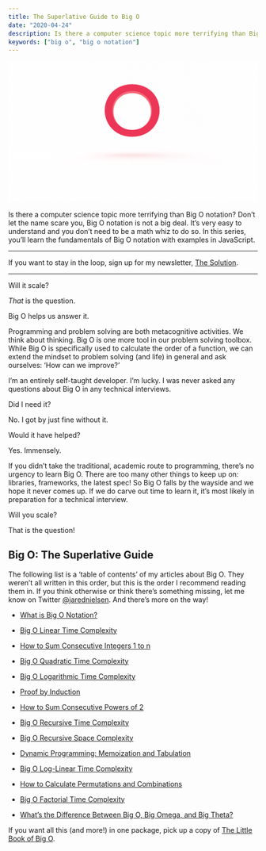 ```yaml
---
title: The Superlative Guide to Big O
date: "2020-04-24"
description: Is there a computer science topic more terrifying than Big O? Don’t let the name scare you, Big O is not a big deal. Learn the fundamentals in this superlative guide.
keywords: ["big o", "big o notation"]
---
```


![](./jarednielsen-big-o.png)


Is there a computer science topic more terrifying than Big O notation? Don’t let the name scare you, Big O notation is not a big deal. It’s very easy to understand and you don’t need to be a math whiz to do so. In this series, you’ll learn the fundamentals of Big O notation with examples in JavaScript.

--- 

If you want to stay in the loop, sign up for my newsletter, [The Solution](http://eepurl.com/cP8CMn).

---

Will it scale?

_That_ is the question.

Big O helps us answer it.

Programming and problem solving are both metacognitive activities. We think about thinking. Big O is one more tool in our problem solving toolbox. While Big O is specifically used to calculate the order of a function, we can extend the mindset to problem solving (and life) in general and ask ourselves: ‘How can we improve?’

I’m an entirely self-taught developer. I’m lucky. I was never asked any questions about Big O in any technical interviews.

Did I need it?

No. I got by just fine without it.

Would it have helped?

Yes. Immensely.

If you didn’t take the traditional, academic route to programming, there’s no urgency to learn Big O. There are too many other things to keep up on: libraries, frameworks, the latest spec! So Big O falls by the wayside and we hope it never comes up. If we do carve out time to learn it, it’s most likely in preparation for a technical interview.

Will you scale? 

That is the question!


## Big O: The Superlative Guide

The following list is a ‘table of contents’ of my articles about Big O. They weren’t all written in this order, but this is the order I recommend reading them in. If you think otherwise or think there’s something missing, let me know on Twitter [@jarednielsen](https://twitter.com/jarednielsen). And there’s more on the way!

* [What is Big O Notation?](https://jarednielsen.com/big-o-notation/)

* [Big O Linear Time Complexity](https://jarednielsen.com/big-o-linear-time-complexity/)

* [How to Sum Consecutive Integers 1 to n](https://jarednielsen.com/sum-consecutive-integers/)

* [Big O Quadratic Time Complexity](https://jarednielsen.com/big-o-quadratic-time-complexity/)

* [Big O Logarithmic Time Complexity](https://jarednielsen.com/big-o-logarithmic-time-complexity/)

* [Proof by Induction](https://jarednielsen.com/proof-induction/)

* [How to Sum Consecutive Powers of 2](https://jarednielsen.com/sum-consecutive-powers-2/)

* [Big O Recursive Time Complexity](https://jarednielsen.com/big-o-recursive-time-complexity/)

* [Big O Recursive Space Complexity](https://jarednielsen.com/big-o-recursive-space-complexity/)

* [Dynamic Programming: Memoization and Tabulation](https://jarednielsen.com/dynamic-programming-memoization-tabulation/)

* [Big O Log-Linear Time Complexity](https://jarednielsen.com/big-o-log-linear-time-complexity/)

* [How to Calculate Permutations and Combinations](https://jarednielsen.com/calculate-permutations-combinations/)

* [Big O Factorial Time Complexity](https://jarednielsen.com/big-o-factorial-time-complexity/)

* [What’s the Difference Between Big O, Big Omega, and Big Theta?](https://jarednielsen.com/big-o-omega-theta/)

If you want all this (and more!) in one package, pick up a copy of [The Little Book of Big O](https://gum.co/big-o).

